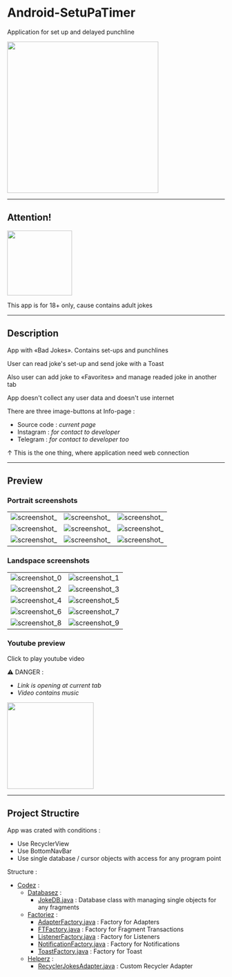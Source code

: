 # Android-SetuPaTimer

Application for set up and delayed punchline

<img src="https://github.com/andybeardness/Android-SetuPaTimer/blob/main/imgs/app_icon.png" height="350">

----

## Attention!

<img src="https://github.com/andybeardness/Android-SetuPaTimer/blob/main/imgs/18plus.png" height="150">

This app is for 18+ only, cause contains adult jokes

----

## Description

App with «Bad Jokes». Contains set-ups and punchlines

User can read joke's set-up and send joke with a Toast

Also user can add joke to «Favorites» and manage readed joke in another tab

App doesn't collect any user data and doesn't use internet

There are three image-buttons at Info-page :

- Source code : _current page_
- Instagram : _for contact to developer_
- Telegram : _for contact to developer too_

↑ This is the one thing, where application need web connection

----

## Preview

### Portrait screenshots

|   |   |   |
| - | - | - |
| ![screenshot_](https://github.com/andybeardness/Android-SetuPaTimer/blob/main/imgs/ss_portrait/0.png) | ![screenshot_](https://github.com/andybeardness/Android-SetuPaTimer/blob/main/imgs/ss_portrait/1.png) | ![screenshot_](https://github.com/andybeardness/Android-SetuPaTimer/blob/main/imgs/ss_portrait/2.png) |
| ![screenshot_](https://github.com/andybeardness/Android-SetuPaTimer/blob/main/imgs/ss_portrait/3.png) | ![screenshot_](https://github.com/andybeardness/Android-SetuPaTimer/blob/main/imgs/ss_portrait/4.png) | ![screenshot_](https://github.com/andybeardness/Android-SetuPaTimer/blob/main/imgs/ss_portrait/5.png) |
| ![screenshot_](https://github.com/andybeardness/Android-SetuPaTimer/blob/main/imgs/ss_portrait/8.png) | ![screenshot_](https://github.com/andybeardness/Android-SetuPaTimer/blob/main/imgs/ss_portrait/6.png) | ![screenshot_](https://github.com/andybeardness/Android-SetuPaTimer/blob/main/imgs/ss_portrait/7.png) |

### Landspace screenshots

|   |   |
| - | - |
| ![screenshot_0](https://github.com/andybeardness/Android-SetuPaTimer/blob/main/imgs/ss_land/0.png) | ![screenshot_1](https://github.com/andybeardness/Android-SetuPaTimer/blob/main/imgs/ss_land/1.png) |
| ![screenshot_2](https://github.com/andybeardness/Android-SetuPaTimer/blob/main/imgs/ss_land/2.png) | ![screenshot_3](https://github.com/andybeardness/Android-SetuPaTimer/blob/main/imgs/ss_land/3.png) |
| ![screenshot_4](https://github.com/andybeardness/Android-SetuPaTimer/blob/main/imgs/ss_land/4.png) | ![screenshot_5](https://github.com/andybeardness/Android-SetuPaTimer/blob/main/imgs/ss_land/5.png) |
| ![screenshot_6](https://github.com/andybeardness/Android-SetuPaTimer/blob/main/imgs/ss_land/6.png) | ![screenshot_7](https://github.com/andybeardness/Android-SetuPaTimer/blob/main/imgs/ss_land/7.png) |
| ![screenshot_8](https://github.com/andybeardness/Android-SetuPaTimer/blob/main/imgs/ss_land/8.png) | ![screenshot_9](https://github.com/andybeardness/Android-SetuPaTimer/blob/main/imgs/ss_land/9.png) |

### Youtube preview

Click to play youtube video

⚠️ DANGER :

- _Link is opening at current tab_ 
- _Video contains music_

<a href="https://www.youtube.com/watch?v=T_0nY_sfZLY">
	<img src="https://raw.githubusercontent.com/andybeardness/Android-SetuPaTimer/main/imgs/yt.png" height="200">
</a>

----

## Project Structire

App was crated with conditions :

- Use RecyclerView
- Use BottomNavBar
- Use single database / cursor objects with access for any program point

Structure :

- [Codez](https://github.com/andybeardness/Android-SetuPaTimer/tree/main/SetuPaTimer/app/src/main/java/com/beardness/setupatimer/Codez) : 
	- [Databasez](https://github.com/andybeardness/Android-SetuPaTimer/tree/main/SetuPaTimer/app/src/main/java/com/beardness/setupatimer/Codez/Databasez) : 
		- [JokeDB.java](https://github.com/andybeardness/Android-SetuPaTimer/blob/main/SetuPaTimer/app/src/main/java/com/beardness/setupatimer/Codez/Databasez/JokeDB.java) : Database class with managing single objects for any fragments
	- [Factoriez](https://github.com/andybeardness/Android-SetuPaTimer/tree/main/SetuPaTimer/app/src/main/java/com/beardness/setupatimer/Codez/Factoriez) : 
		- [AdapterFactory.java](https://github.com/andybeardness/Android-SetuPaTimer/blob/main/SetuPaTimer/app/src/main/java/com/beardness/setupatimer/Codez/Factoriez/AdapterFactory.java) : Factory for Adapters
		- [FTFactory.java](https://github.com/andybeardness/Android-SetuPaTimer/blob/main/SetuPaTimer/app/src/main/java/com/beardness/setupatimer/Codez/Factoriez/FTFactory.java) : Factory for Fragment Transactions
		- [ListenerFactory.java](https://github.com/andybeardness/Android-SetuPaTimer/blob/main/SetuPaTimer/app/src/main/java/com/beardness/setupatimer/Codez/Factoriez/ListenerFactory.java) : Factory for Listeners
		- [NotificationFactory.java](https://github.com/andybeardness/Android-SetuPaTimer/blob/main/SetuPaTimer/app/src/main/java/com/beardness/setupatimer/Codez/Factoriez/NotificationFactory.java) : Factory for Notifications
		- [ToastFactory.java](https://github.com/andybeardness/Android-SetuPaTimer/blob/main/SetuPaTimer/app/src/main/java/com/beardness/setupatimer/Codez/Factoriez/ToastFactory.java) : Factory for Toast
	- [Helperz](https://github.com/andybeardness/Android-SetuPaTimer/tree/main/SetuPaTimer/app/src/main/java/com/beardness/setupatimer/Codez/Helperz) : 
		- [RecyclerJokesAdapter.java](https://github.com/andybeardness/Android-SetuPaTimer/blob/main/SetuPaTimer/app/src/main/java/com/beardness/setupatimer/Codez/Helperz/RecyclerJokesAdapter.java) : Custom Recycler Adapter
